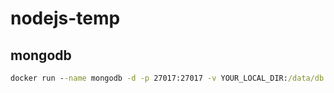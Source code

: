 # nodejs-temp

## mongodb

```cmd
docker run --name mongodb -d -p 27017:27017 -v YOUR_LOCAL_DIR:/data/db mongo
```
